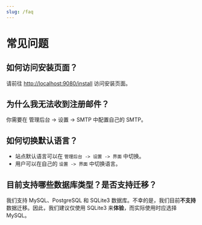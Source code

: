 ```yaml
---
slug: /faq
---
```


# 常见问题

## 如何访问安装页面？

请前往 <http://localhost:9080/install> 访问安装页面。

## 为什么我无法收到注册邮件？

你需要在 管理后台 -> 设置 -> SMTP 中配置自己的 SMTP。

## 如何切换默认语言？

- 站点默认语言可以在 `管理后台 -> 设置 -> 界面` 中切换。
- 用户可以在自己的 `设置 -> 界面` 中切换语言。

## 目前支持哪些数据库类型？是否支持迁移？

我们支持 MySQL、PostgreSQL 和 SQLite3 数据库。不幸的是，我们目前**不支持**数据迁移。因此，我们建议仅使用 SQLite3 来**体验**，而实际使用时应选择 MySQL。
